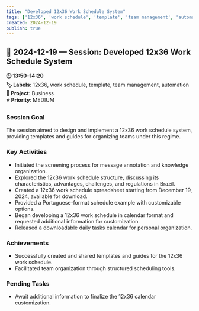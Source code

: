```yaml
---
title: "Developed 12x36 Work Schedule System"
tags: ['12x36', 'work schedule', 'template', 'team management', 'automation']
created: 2024-12-19
publish: true
---
```


## 📅 2024-12-19 — Session: Developed 12x36 Work Schedule System

**🕒 13:50–14:20**  
**🏷️ Labels**: 12x36, work schedule, template, team management, automation  
**📂 Project**: Business  
**⭐ Priority**: MEDIUM  


### Session Goal
The session aimed to design and implement a 12x36 work schedule system, providing templates and guides for organizing teams under this regime.

### Key Activities
- Initiated the screening process for message annotation and knowledge organization.
- Explored the 12x36 work schedule structure, discussing its characteristics, advantages, challenges, and regulations in Brazil.
- Created a 12x36 work schedule spreadsheet starting from December 19, 2024, available for download.
- Provided a Portuguese-format schedule example with customizable options.
- Began developing a 12x36 work schedule in calendar format and requested additional information for customization.
- Released a downloadable daily tasks calendar for personal organization.

### Achievements
- Successfully created and shared templates and guides for the 12x36 work schedule.
- Facilitated team organization through structured scheduling tools.

### Pending Tasks
- Await additional information to finalize the 12x36 calendar customization.
